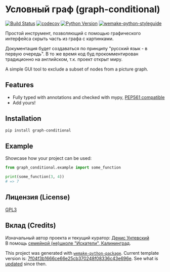 # Условный граф (graph-conditional)

[![Build Status](https://github.com/essence/graph-conditional/workflows/test/badge.svg?branch=master&event=push)](https://github.com/essence/graph-conditional/actions?query=workflow%3Atest)
[![codecov](https://codecov.io/gh/essence/graph-conditional/branch/master/graph/badge.svg)](https://codecov.io/gh/essence/graph-conditional)
[![Python Version](https://img.shields.io/pypi/pyversions/graph-conditional.svg)](https://pypi.org/project/graph-conditional/)
[![wemake-python-styleguide](https://img.shields.io/badge/style-wemake-000000.svg)](https://github.com/wemake-services/wemake-python-styleguide)

Простой инструмент, позволяющий с помощью графического интерфейса скрыть часть из графа с картинками.

Документация будет создаваться по принципу "русский язык - в первую очередь".
В то же время код буд прокомментирован традиционно на английском, т.к. проект открыт миру.

A simple GUI tool to exclude a subset of nodes from a picture graph.

## Features

- Fully typed with annotations and checked with mypy, [PEP561 compatible](https://www.python.org/dev/peps/pep-0561/)
- Add yours!

## Installation

```bash
pip install graph-conditional
```

## Example

Showcase how your project can be used:

```python
from graph_conditional.example import some_function

print(some_function(3, 4))
# => 7
```

## Лицензия (License)

[GPL3](https://github.com/essence/graph-conditional/blob/master/LICENSE)

## Вклад (Credits)

Изначальный автор проекта и текущий куратор: [Денис Унтевский](https://deni.su/care/) \
В помощь [семейной (не)школе "Искатели", Калининград](https://vk.com/club127512260).


This project was generated with [`wemake-python-package`](
    https://github.com/wemake-services/wemake-python-package).
Current template version is: [7f04f3b1666ce66e25cb370248f08336c43e696e](
    https://github.com/wemake-services/wemake-python-package/tree/7f04f3b1666ce66e25cb370248f08336c43e696e).
See what is [updated](
    https://github.com/wemake-services/wemake-python-package/compare/7f04f3b1666ce66e25cb370248f08336c43e696e...master) 
since then.
